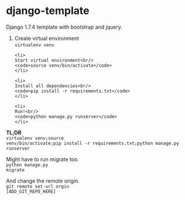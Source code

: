 # django-template
<p>Django 1.7.4 template with bootstrap and jquery.</p>

<ol>
    <li>
    Create virtual environment<br/>
    <code>virtualenv venv</code>
    </li>

    <li>
    Start virtual environment<br/>
    <code>source venv/bin/activate</code>
    </li>

    <li>
    Install all dependencies<br/>
    <code>pip install -r requirements.txt</code>
    </li>

    <li>
    Run!<br/>
    <code>python manage.py runserver</code>
    </li>
</ol>

<strong>TL;DR</strong><br/>
<code>virtualenv venv;source venv/bin/activate;pip install -r requirements.txt;python manage.py runserver</code>

Might have to run migrate too.<br/>
<code>python manage.py migrate</code>

And change the remote origin.<br/>
<code>git remote set-url orgin [ADD_GIT_REPO_HERE]</code>